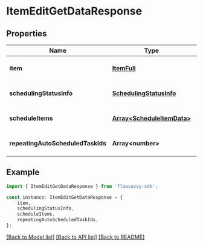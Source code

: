 # ItemEditGetDataResponse


## Properties

Name | Type | Description | Notes
------------ | ------------- | ------------- | -------------
**item** | [**ItemFull**](ItemFull.md) |  | [optional] [default to undefined]
**schedulingStatusInfo** | [**SchedulingStatusInfo**](SchedulingStatusInfo.md) |  | [optional] [default to undefined]
**scheduleItems** | [**Array&lt;ScheduleItemData&gt;**](ScheduleItemData.md) |  | [optional] [default to undefined]
**repeatingAutoScheduledTaskIds** | **Array&lt;number&gt;** |  | [optional] [default to undefined]

## Example

```typescript
import { ItemEditGetDataResponse } from 'flowsavvy-sdk';

const instance: ItemEditGetDataResponse = {
    item,
    schedulingStatusInfo,
    scheduleItems,
    repeatingAutoScheduledTaskIds,
};
```

[[Back to Model list]](../README.md#documentation-for-models) [[Back to API list]](../README.md#documentation-for-api-endpoints) [[Back to README]](../README.md)
